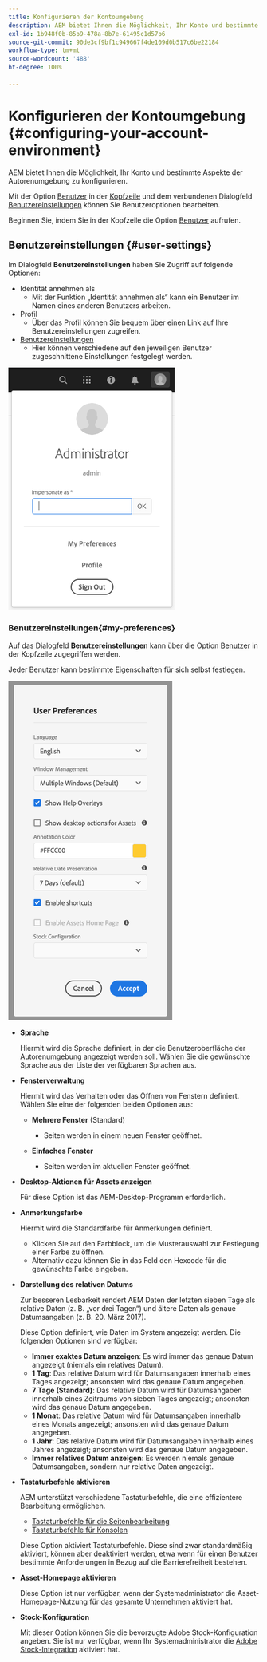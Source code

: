 ```yaml
---
title: Konfigurieren der Kontoumgebung
description: AEM bietet Ihnen die Möglichkeit, Ihr Konto und bestimmte Aspekte der Autorenumgebung zu konfigurieren
exl-id: 1b948f0b-85b9-478a-8b7e-61495c1d57b6
source-git-commit: 90de3cf9bf1c949667f4de109d0b517c6be22184
workflow-type: tm+mt
source-wordcount: '488'
ht-degree: 100%

---
```


# Konfigurieren der Kontoumgebung  {#configuring-your-account-environment}

AEM bietet Ihnen die Möglichkeit, Ihr Konto und bestimmte Aspekte der Autorenumgebung zu konfigurieren.

Mit der Option [Benutzer](#user-settings) in der [Kopfzeile](/help/sites-cloud/authoring/getting-started/basic-handling.md#the-header) und dem verbundenen Dialogfeld [Benutzereinstellungen](#my-preferences) können Sie Benutzeroptionen bearbeiten.

Beginnen Sie, indem Sie in der Kopfzeile die Option [Benutzer](#user-settings) aufrufen.

## Benutzereinstellungen {#user-settings}

Im Dialogfeld **Benutzereinstellungen** haben Sie Zugriff auf folgende Optionen:

* Identität annehmen als
   * Mit der Funktion „Identität annehmen als“ kann ein Benutzer im Namen eines anderen Benutzers arbeiten. <!--With the [Impersonate as](/help/sites-administering/security.md#impersonating-another-user) functionality, a user can work on behalf of another user.-->
* Profil
   * Über das Profil können Sie bequem über einen Link auf Ihre Benutzereinstellungen zugreifen. <!--Offers a convenient link to your [user settings](/help/sites-administering/security.md))-->
* [Benutzereinstellungen](#my-preferences)
   * Hier können verschiedene auf den jeweiligen Benutzer zugeschnittene Einstellungen festgelegt werden.

![Benutzereinstellungen](/help/sites-cloud/authoring/assets/user-settings.png)

### Benutzereinstellungen{#my-preferences}

Auf das Dialogfeld **Benutzereinstellungen** kann über die Option [Benutzer](#user-settings) in der Kopfzeile zugegriffen werden.

Jeder Benutzer kann bestimmte Eigenschaften für sich selbst festlegen.

![Benutzereinstellungen](/help/sites-cloud/authoring/assets/user-preferences.png)

* **Sprache**

   Hiermit wird die Sprache definiert, in der die Benutzeroberfläche der Autorenumgebung angezeigt werden soll. Wählen Sie die gewünschte Sprache aus der Liste der verfügbaren Sprachen aus.

* **Fensterverwaltung**

   Hiermit wird das Verhalten oder das Öffnen von Fenstern definiert. Wählen Sie eine der folgenden beiden Optionen aus:

   * **Mehrere Fenster** (Standard)

      * Seiten werden in einem neuen Fenster geöffnet.
   * **Einfaches Fenster**

      * Seiten werden im aktuellen Fenster geöffnet.


* **Desktop-Aktionen für Assets anzeigen**

   Für diese Option ist das AEM-Desktop-Programm erforderlich.

* **Anmerkungsfarbe**

   Hiermit wird die Standardfarbe für Anmerkungen definiert.

   * Klicken Sie auf den Farbblock, um die Musterauswahl zur Festlegung einer Farbe zu öffnen.
   * Alternativ dazu können Sie in das Feld den Hexcode für die gewünschte Farbe eingeben.

* **Darstellung des relativen Datums**

   Zur besseren Lesbarkeit rendert AEM Daten der letzten sieben Tage als relative Daten (z. B. „vor drei Tagen“) und ältere Daten als genaue Datumsangaben (z. B. 20. März 2017).

   Diese Option definiert, wie Daten im System angezeigt werden. Die folgenden Optionen sind verfügbar:

   * **Immer exaktes Datum anzeigen**: Es wird immer das genaue Datum angezeigt (niemals ein relatives Datum).
   * **1 Tag**: Das relative Datum wird für Datumsangaben innerhalb eines Tages angezeigt; ansonsten wird das genaue Datum angegeben.
   * **7 Tage (Standard)**: Das relative Datum wird für Datumsangaben innerhalb eines Zeitraums von sieben Tages angezeigt; ansonsten wird das genaue Datum angegeben.
   * **1 Monat**: Das relative Datum wird für Datumsangaben innerhalb eines Monats angezeigt; ansonsten wird das genaue Datum angegeben.
   * **1 Jahr**: Das relative Datum wird für Datumsangaben innerhalb eines Jahres angezeigt; ansonsten wird das genaue Datum angegeben.
   * **Immer relatives Datum anzeigen**: Es werden niemals genaue Datumsangaben, sondern nur relative Daten angezeigt.

* **Tastaturbefehle aktivieren**

   AEM unterstützt verschiedene Tastaturbefehle, die eine effizientere Bearbeitung ermöglichen.

   * [Tastaturbefehle für die Seitenbearbeitung](/help/sites-cloud/authoring/fundamentals/keyboard-shortcuts.md)
   * [Tastaturbefehle für Konsolen](/help/sites-cloud/authoring/getting-started/keyboard-shortcuts.md)

   Diese Option aktiviert Tastaturbefehle. Diese sind zwar standardmäßig aktiviert, können aber deaktiviert werden, etwa wenn für einen Benutzer bestimmte Anforderungen in Bezug auf die Barrierefreiheit bestehen.

* **Asset-Homepage aktivieren**

   Diese Option ist nur verfügbar, wenn der Systemadministrator die Asset-Homepage-Nutzung für das gesamte Unternehmen aktiviert hat.

* **Stock-Konfiguration**

   Mit dieser Option können Sie die bevorzugte Adobe Stock-Konfiguration angeben. Sie ist nur verfügbar, wenn Ihr Systemadministrator die [Adobe Stock-Integration](/help/assets/aem-assets-adobe-stock.md) aktiviert hat.
